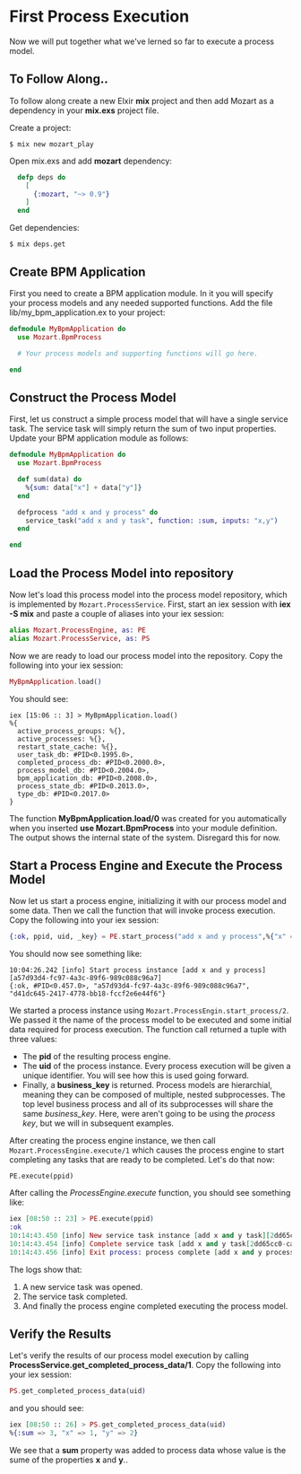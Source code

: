 # First Process Execution

Now we will put together what we've lerned so far to execute a process model. 

## To Follow Along..

To follow along create a new Elxir **mix** project and then add Mozart as a dependency in your **mix.exs** project file.

Create a project:

```
$ mix new mozart_play
```

Open mix.exs and add **mozart** dependency:

```elixir
  defp deps do
    [
      {:mozart, "~> 0.9"}
    ]
  end
```

Get dependencies:

```
$ mix deps.get
```

## Create BPM Application

First you need to create a BPM application module. In it you will specify your process models and any needed supported functions. Add the file lib/my_bpm_application.ex to your project:

```elixir
defmodule MyBpmApplication do
  use Mozart.BpmProcess

  # Your process models and supporting functions will go here.

end
```

## Construct the Process Model

First, let us construct a simple process model that will have a single service task. The service task will simply return the sum of two input properties. Update your BPM application module as follows:

```elixir
defmodule MyBpmApplication do
  use Mozart.BpmProcess

  def sum(data) do
    %{sum: data["x"] + data["y"]}
  end

  defprocess "add x and y process" do
    service_task("add x and y task", function: :sum, inputs: "x,y")
  end

end
```

## Load the Process Model into repository

Now let's load this process model into the process model repository, which is implemented by `Mozart.ProcessService`. First, start an iex session with **iex -S mix** and paste a couple of aliases into your iex session:

```elixir
alias Mozart.ProcessEngine, as: PE
alias Mozart.ProcessService, as: PS

```

Now we are ready to load our process model into the repository. Copy the following into your iex session:

```elixir
MyBpmApplication.load()

```

You should see:

````
iex [15:06 :: 3] > MyBpmApplication.load()
%{
  active_process_groups: %{},
  active_processes: %{},
  restart_state_cache: %{},
  user_task_db: #PID<0.1995.0>,
  completed_process_db: #PID<0.2000.0>,
  process_model_db: #PID<0.2004.0>,
  bpm_application_db: #PID<0.2008.0>,
  process_state_db: #PID<0.2013.0>,
  type_db: #PID<0.2017.0>
}
````

The function **MyBpmApplication.load/0** was created for you automatically when you inserted **use Mozart.BpmProcess** into your module definition. The output shows the internal state of the system. Disregard this for now.

## Start a Process Engine and Execute the Process Model

Now let us start a process engine, initializing it with our process model and some data. Then we call the function that will invoke process execution. Copy the following into your iex session:

```elixir
{:ok, ppid, uid, _key} = PE.start_process("add x and y process",%{"x" => 1, "y" => 2})

```

You should now see something like:

```
10:04:26.242 [info] Start process instance [add x and y process][a57d93d4-fc97-4a3c-89f6-989c088c96a7]
{:ok, #PID<0.457.0>, "a57d93d4-fc97-4a3c-89f6-989c088c96a7", "d41dc645-2417-4778-bb18-fccf2e6e44f6"}
```

We started a process instance using `Mozart.ProcessEngin.start_process/2`. We passed it the name of the process model to be executed and some initial data required for process execution. The function call returned a tuple with three values: 

* The **pid** of the resulting process engine.
* The **uid** of the process instance. Every process execution will be given a unique identifier. You will see how this is used going forward.
* Finally, a **business_key** is returned. Process models are hierarchial, meaning they can be composed of multiple, nested subprocesses. The top level business process and all of its subprocesses will share the same *business_key*. Here, were aren't going to be using the *process key*, but we will in subsequent examples.

After creating the process engine instance, we then call `Mozart.ProcessEngine.execute/1` which causes the process engine to start completing any tasks that are ready to be completed. Let's do that now:

```
PE.execute(ppid)

```

After calling the *ProcessEngine.execute* function, you should see something like:

```elixir
iex [08:50 :: 23] > PE.execute(ppid)
:ok
10:14:43.450 [info] New service task instance [add x and y task][2dd65cc0-ca74-4b4d-9219-db36e486dd68]
10:14:43.454 [info] Complete service task [add x and y task[2dd65cc0-ca74-4b4d-9219-db36e486dd68]
10:14:43.456 [info] Exit process: process complete [add x and y process][3261eb1a-7b2a-438a-aa2a-3c9ec646e8f7]
```

The logs show that:

1. A new service task was opened.
1. The service task completed.
1. And finally the process engine completed executing the process model.

## Verify the Results

Let's verify the results of our process model execution by calling **ProcessService.get_completed_process_data/1**. Copy the following into your iex session:

```elixir
PS.get_completed_process_data(uid)

```

and you should see:

```elixir
iex [08:50 :: 26] > PS.get_completed_process_data(uid)
%{:sum => 3, "x" => 1, "y" => 2}
```

We see that a **sum** property was added to process data whose value is the sume of the properties **x** and **y**..

